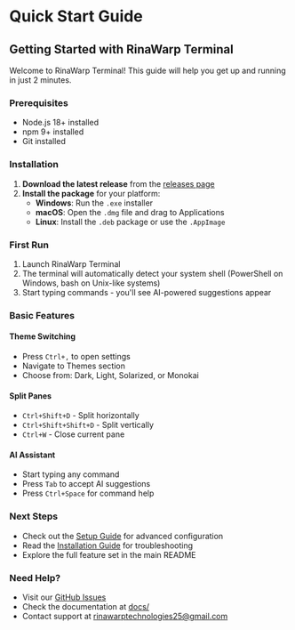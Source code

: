 # Quick Start Guide

## Getting Started with RinaWarp Terminal

Welcome to RinaWarp Terminal! This guide will help you get up and running in just 2 minutes.

### Prerequisites

- Node.js 18+ installed
- npm 9+ installed
- Git installed

### Installation

1. **Download the latest release** from the [releases page](https://github.com/Bigsgotchu/rinawarp-terminal/releases)
2. **Install the package** for your platform:
   - **Windows**: Run the `.exe` installer
   - **macOS**: Open the `.dmg` file and drag to Applications
   - **Linux**: Install the `.deb` package or use the `.AppImage`

### First Run

1. Launch RinaWarp Terminal
2. The terminal will automatically detect your system shell (PowerShell on Windows, bash on Unix-like systems)
3. Start typing commands - you'll see AI-powered suggestions appear

### Basic Features

#### Theme Switching
- Press `Ctrl+,` to open settings
- Navigate to Themes section
- Choose from: Dark, Light, Solarized, or Monokai

#### Split Panes
- `Ctrl+Shift+D` - Split horizontally
- `Ctrl+Shift+Shift+D` - Split vertically
- `Ctrl+W` - Close current pane

#### AI Assistant
- Start typing any command
- Press `Tab` to accept AI suggestions
- Press `Ctrl+Space` for command help

### Next Steps

- Check out the [Setup Guide](SETUP.md) for advanced configuration
- Read the [Installation Guide](INSTALL.md) for troubleshooting
- Explore the full feature set in the main README

### Need Help?

- Visit our [GitHub Issues](https://github.com/Bigsgotchu/rinawarp-terminal/issues)
- Check the documentation at [docs/](../)
- Contact support at rinawarptechnologies25@gmail.com
